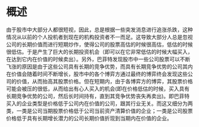 # 概述
由于股市中大部分人都很短视，因此，总是根据一些突发消息进行追涨杀跌，这种情况从以前的个人投机者到现在的机构投资者不一而足。这导致大部分人总是忽视公司的长期价值而进行短期炒作，使得公司的股票高估的时候很高估，低估的时候很低估。于是产生了巨大的长期投资机会（即可以在它非常低估的时候大幅买入，在达到它内在价值的时候卖出）。另外，巴菲特发现股市中一些公司股票可以不断飞涨的原因是由于这些公司具有长期的竞争优势，而具有长期竞争优势的公司其内在价值会随着时间不断增长，股市中的各个博弈方通过最终的博弈终会发现这些公司的价值，从而抬高其股票价格。但在短期内，由于各博弈方的博弈，其股票价格可能会被压的很低，从而给出有心人买入的机会(即在价格低估的时候，买入具有长期竞争优势的公司，然后长时间持有，直到其竞争优势丧失再卖出)。即巴菲特买入的企业类型是价格低于公司内在价值的公司，跟其行业无关。而这又细分为两类，一类是公司当期股票价格低于公司当前资产清算价值的企业；一类是公司股票价格低于具有长期增长潜力的公司长期价值折现到当期内在价值的企业。

